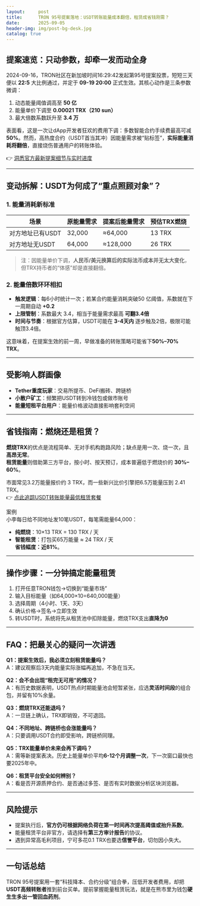 ```yaml
---
layout:     post
title:      TRON 95号提案落地：USDT转账能量成本翻倍，租赁成省钱刚需？
date:       2025-09-05
header-img: img/post-bg-desk.jpg
catalog: true
---
```


## 提案速览：只动参数，却牵一发而动全身
2024-09-16，TRON社区在新加坡时间16:29:42发起第95号提案投票，短短三天便以 **22:5** 大比例通过，并定于 **09-19 20:00** 正式生效。其核心动作是三条参数微调：

1. 动态能量阈值调高至 **50 亿**  
2. 能量单价下调至 **0.00021 TRX（210 sun）**  
3. 最大倍数系数跃升至 **3.4 万**

表面看，这是一次让dApp开发者狂欢的费用下调：多数智能合约手续费最高可减**50%**。然而，高热度合约（USDT首当其冲）因能量需求被“贴标签”，**实际能量消耗将翻倍**，直接烧伤普通用户的转账体验。

👉 [洞悉官方最新提案细节与实时进度](https://okxdog.com/)

---

## 变动拆解：USDT为何成了“重点照顾对象”？
### 1. 能量消耗新标准

| 场景                     | 原能量需求 | 提案后能量需求 | 预估TRX燃烧 |
|-------------------------|------------|----------------|-------------|
| 对方地址已有USDT         | 32,000     | ≈64,000        | 13 TRX      |
| 对方地址无USDT           | 64,000     | ≈128,000       | 26 TRX      |

> 注：因能量单价下调，**人民币/美元换算后的实际法币成本并无太大变化**，但TRX持币者的“体感”却是直接翻倍。

### 2. 能量倍数环环相扣
- **触发逻辑**：每6小时统计一次；若某合约能量消耗突破50 亿阈值，系数就在下一周期自动 **+0.2**  
- **上限管制**：系数最大 3.4，相当于能量需求最高 **可翻3.4倍**
- **时间与节奏**：根据官方估算，USDT可能在 **3-4天内** 逐步触及2倍，极限可能触顶3.4倍。

这意味着，在提案生效的前一周，早做准备的转账策略可能省下**50%–70% TRX**。

---

## 受影响人群画像
- **Tether重度玩家**：交易所提币、DeFi搬砖、跨链桥
- **小散户矿工**：频繁把USDT转到冷钱包或做市账号
- **能量短租平台用户**：能量价格波动直接影响套利空间

---

## 省钱指南：燃烧还是租赁？
**燃烧TRX**的优点是流程简单、无对手机构跑路风险；缺点是用一次、烧一次，且**高昂无常**。  
**租赁能量**则借助第三方平台，按小时、按天预订，成本普遍低于燃烧价的 **30%–60%**。

市面常见3.2万能量报价约 3 TRX，而一些新兴比价引擎把6.5万能量压到 2.41 TRX。  
👉 [点此追踪USDT转账能量最低租赁套餐](https://okxdog.com/)

案例  
小李每日给不同地址发10笔USDT，每笔需能量64,000：  
- **纯燃烧**：10×13 TRX = 130 TRX / 天  
- **智能租赁**：打包买65万能量 ≈ 24 TRX / 天  
**省钱幅度：近81%**。

---

## 操作步骤：一分钟搞定能量租赁
1. 打开任意TRON钱包→切换到“能量市场”  
2. 输入目标能量（如64,000×10=640,000能量）  
3. 选择周期（4小时、1天、3天）  
4. 确认价格→签名→立即生效  
5. 转USDT时，系统将先从租赁池中扣除能量，燃烧TRX支出**直降为0**

---

## FAQ：把最关心的疑问一次讲透
**Q1：提案生效后，我必须立刻租赁能量吗？**  
A：建议观察后3天内能量实际涨幅再追加，不急在当天。

**Q2：会不会出现“租完无可用”的情况？**  
A：有历史数据表明，USDT热点时期能量池会短暂紧张，应选**灵活时间段**的组合包，并留有10%余量。

**Q3：燃烧TRX还能退吗？**  
A：一旦链上确认，TRX即销毁，不可退回。

**Q4：不同地址、跨链桥也会涨能量吗？**  
A：只要调用USDT合约即受影响，跨链桥同理。

**Q5：TRX能量单价未来会再下调吗？**  
A：需等新提案表决。历史上能量单价平均**6-12个月调整一次**，下一次窗口最快也要2025年中。

**Q6：租赁平台安全如何辨别？**  
A：看是否开源质押合约、是否通过多签、是否有实时数据分析区块浏览器。

---

## 风险提示
- 提案执行后，**官方仍可根据网络负荷在第一时间再次提高阈值或抬升系数**。  
- 能量租赁平台非官方，请选择有**第三方审计报告**的协议。  
- 遇到异常高毛利项目，宁可多花0.1 TRX也要选**信誉平台**，切勿因小失大。

---

## 一句话总结
TRON 95号提案用一套“科技降本、合约分级”组合拳，压低开发者费用，却把**USDT高频转账者**推到前台买单。提前掌握能量租赁玩法，就是在熊市里为钱包**硬生生多出一管回血药剂**。